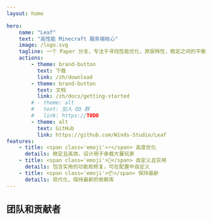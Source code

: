 ```yaml
---
layout: home

hero:
    name: "Leaf"
    text: "高性能 Minecraft 服务端核心"
    image: /logo.svg
    tagline: 一个 Paper 分支，专注于寻找性能优化，原版特性，稳定之间的平衡
    actions:
        - theme: brand-button
          text: 下载
          link: /zh/download
        - theme: brand-button
          text: 文档
          link: /zh/docs/getting-started
        # - theme: alt
        #   text: 加入 QQ 群
        #   link: https://TODO
        - theme: alt
          text: GitHub
          link: https://github.com/Winds-Studio/Leaf
features:
    - title: <span class='emoji'>⚡</span> 高度优化
      details: 稳定且高效，设计用于承载大量玩家
    - title: <span class='emoji'>🧬</span> 自定义且实用
      details: 包含实用的功能和修复，可在配置中自定义
    - title: <span class='emoji'>📦</span> 保持最新
      details: 现代化，保持最新的依赖库
---
```


<script setup>
import Contributors from '../../.vitepress/theme/components/Contributors.vue'
</script>

## 团队和贡献者

<Suspense>
    <Contributors lang="zh" />
</Suspense>
